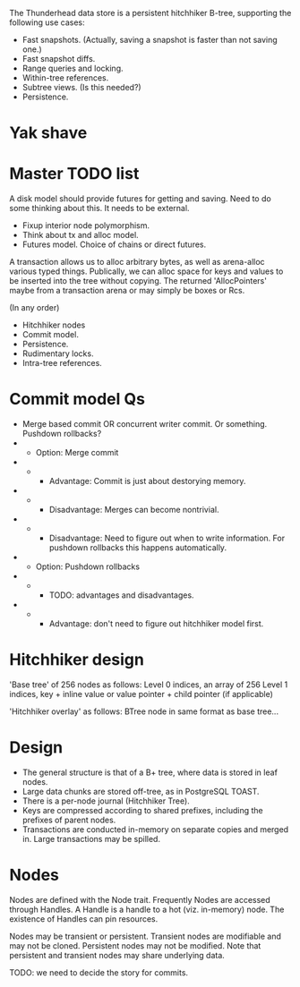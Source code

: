 The Thunderhead data store is a persistent hitchhiker B-tree, supporting the following use cases:
- Fast snapshots. (Actually, saving a snapshot is faster than not saving one.)
- Fast snapshot diffs.
- Range queries and locking.
- Within-tree references.
- Subtree views. (Is this needed?)
- Persistence.

Yak shave
=========

Master TODO list
================

A disk model should provide futures for getting and saving. Need to do some thinking about this.
It needs to be external.

- Fixup interior node polymorphism.
- Think about tx and alloc model.
- Futures model. Choice of chains or direct futures.

A transaction allows us to alloc arbitrary bytes, as well as arena-alloc various typed things.
Publically, we can alloc space for keys and values to be inserted into the tree without copying.
The returned 'AllocPointers' maybe from a transaction arena or may simply be boxes or Rcs.

(In any order)
- Hitchhiker nodes
- Commit model.
- Persistence.
- Rudimentary locks.
- Intra-tree references.

Commit model Qs
===============
- Merge based commit OR concurrent writer commit. Or something. Pushdown rollbacks?
- - Option: Merge commit
- - - Advantage: Commit is just about destorying memory.
- - - Disadvantage: Merges can become nontrivial.
- - - Disadvantage: Need to figure out when to write information. For pushdown rollbacks this happens automatically.
- - Option: Pushdown rollbacks
- - - TODO: advantages and disadvantages.
- - - Advantage: don't need to figure out hitchhiker model first.

Hitchhiker design
=================

'Base tree' of 256 nodes as follows:
Level 0 indices, an array of 256
Level 1 indices, key + inline value or value pointer + child pointer (if applicable)

'Hitchhiker overlay' as follows:
BTree node in same format as base tree...

Design
======

- The general structure is that of a B+ tree, where data is stored in leaf nodes.
- Large data chunks are stored off-tree, as in PostgreSQL TOAST.
- There is a per-node journal (Hitchhiker Tree).
- Keys are compressed according to shared prefixes, including the prefixes of parent nodes.
- Transactions are conducted in-memory on separate copies and merged in. Large transactions may be spilled.


Nodes
=====

Nodes are defined with the Node trait.
Frequently Nodes are accessed through Handles. A Handle is a handle to a hot (viz. in-memory) node.
The existence of Handles can pin resources.

Nodes may be transient or persistent. Transient nodes are modifiable and may not be cloned.
Persistent nodes may not be modified.
Note that persistent and transient nodes may share underlying data.

TODO: we need to decide the story for commits.
